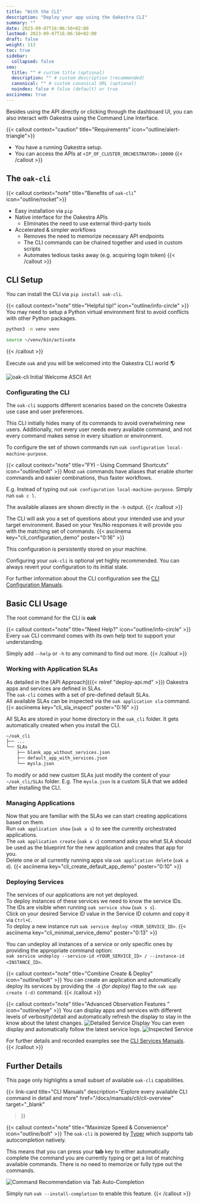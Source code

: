 ```yaml
---
title: "With the CLI"
description: "Deploy your app using the Oakestra CLI"
summary: ""
date: 2023-09-07T16:06:50+02:00
lastmod: 2023-09-07T16:06:50+02:00
draft: false
weight: 113
toc: true
sidebar:
  collapsed: false
seo:
  title: "" # custom title (optional)
  description: "" # custom description (recommended)
  canonical: "" # custom canonical URL (optional)
  noindex: false # false (default) or true
asciinema: true
---
```


<span class="lead">
Besides using the API directly or clicking through the dashboard UI, you can also interact with Oakestra using the Command Line Interface.
</span>

{{< callout context="caution" title="Requirements" icon="outline/alert-triangle">}}
  - You have a running Oakestra setup.
  - You can access the APIs at `<IP_OF_CLUSTER_ORCHESTRATOR>:10000`
{{< /callout >}}


## The `oak-cli`

{{< callout context="note" title="Benefits of `oak-cli`" icon="outline/rocket">}} 

- Easy installation via `pip`
- Native interface for the Oakestra APIs
  - Eliminates the need to use external third-party tools
- Accelerated & simpler workflows
  - Removes the need to memorize necessary API endpoints
  - The CLI commands can be chained together and used in custom scripts
  - Automates tedious tasks away (e.g. acquiring login token)
{{< /callout >}}

  


## CLI Setup
You can install the CLI via `pip install oak-cli`. 

{{< callout context="note" title="Helpful tip!" icon="outline/info-circle" >}}
  You may need to setup a Python virtual environment first to avoid conflicts with other Python packages.
  ```bash
  python3 -m venv venv

  source ~/venv/bin/activate
  ```
{{< /callout >}}

Execute `oak` and you will be welcomed into the Oakestra CLI world 🌎

![`oak-cli` Initial Welcome ASCII Art](./cli-images/welcome-message.png)


### Configurating the CLI
The `oak-cli` supports different scenarios based on the concrete Oakestra use case and user preferences.

This CLI initially hides many of its commands to avoid overwhelming new users.
Additionally, not every user needs every available command, and not every command makes sense in every situation or environment.

To configure the set of shown commands run `oak configuration local-machine-purpose`.

{{< callout context="note" title="FYI - Using Command Shortcuts" icon="outline/bolt" >}}
  Most `oak` commands have aliases that enable shorter commands and easier combinations, thus faster workflows.

  E.g. Instead of typing out `oak configuration local-machine-purpose`.
  Simply run `oak c l`.

  The available aliases are shown directly in the `-h` output.
{{< /callout >}}

The CLI will ask you a set of questions about your intended use and your target environment.
Based on your Yes/No responses it will provide you with the matching set of commands.
{{< asciinema key="cli_configuration_demo" poster="0:16" >}}

This configuration is persistently stored on your machine.

Configuring your `oak-cli` is optional yet highly recommended.
You can always revert your configuration to its initial state.

For further information about the CLI configuration see the [CLI Configuration Manuals](/docs/manuals/cli/features/configuration).


## Basic CLI Usage
The root command for the CLI is **oak**

{{< callout context="note" title="Need Help?" icon="outline/info-circle" >}}
  Every `oak` CLI command comes with its own help text to support your understanding.

  Simply add `--help` or `-h` to any command to find out more.
{{< /callout >}}


### Working with Application SLAs
As detailed in the [API Approach]({{< relref "deploy-api.md" >}}) Oakestra apps and services are defined in SLAs.<br>
The `oak-cli` comes with a set of pre-defined default SLAs.<br>
All available SLAs can be inspected via the `oak application sla` command.
{{< asciinema key="cli_sla_inspect" poster="0:16" >}}

All SLAs are stored in your home directory in the `oak_cli` folder.
It gets automatically created when you install the CLI.

```bash {frame="none"}
~/oak_cli
├── ...
└── SLAs
    ├── blank_app_without_services.json
    ├── default_app_with_services.json
    └── mysla.json
```

To modify or add new custom SLAs just modify the content of your `~/oak_cli/SLAs` folder.
E.g. The `mysla.json` is a custom SLA that we added after installing the CLI.


### Managing Applications
Now that you are familiar with the SLAs we can start creating applications based on them.<br>
Run `oak application show` (`oak a s`) to see the currently orchestrated applications.<br>
The `oak application create` (`oak a c`) command asks you what SLA should be used as the blueprint for the new application and creates that app for you.<br>
Delete one or all currently running apps via `oak application delete` (`oak a d`).
{{< asciinema key="cli_create_default_app_demo" poster="0:10" >}}


### Deploying Services
The services of our applications are not yet deployed.<br>
To deploy instances of these services we need to know the service IDs.<br>
The IDs are visible when running `oak service show` (`oak s s`).<br>
Click on your desired Service ID value in the Service ID column and copy it via `Ctrl+C`.<br>
To deploy a new instance run `oak service deploy <YOUR_SERVICE_ID>`.
{{< asciinema key="cli_minimal_service_demo" poster="0:13" >}}

You can undeploy all instances of a service or only specific ones by providing the appropriate command option: <br>
`oak service undeploy --service-id <YOUR_SERVICE_ID> / --instance-id <INSTANCE_ID>`.

{{< callout context="note" title="Combine Create & Deploy" icon="outline/bolt" >}}
  You can create an application and automatically deploy its services by providing the `-d` *(for deploy)* flag to the `oak app create (-d)` command. 
{{< /callout >}}

{{< callout context="note" title="Advanced Observation Features " icon="outline/eye" >}}
  You can display apps and services with different levels of verbosity/detail and automatically refresh the display to stay in the know about the latest changes.
  ![Detailed Service Display](./cli-images/detailed_service_display.png)
  You can even display and automatically follow the latest service logs.
  ![Inspected Service](./cli-images/inspect_service.png)

  For further details and recorded examples see the [CLI Services Manuals](/docs/manuals/cli/features/services).
{{< /callout >}}


## Further Details
This page only highlights a small subset of available `oak-cli` capabilities.

{{< link-card
  title="CLI Manuals"
  description="Explore every available CLI command in detail and more"
  href="/docs/manuals/cli/cli-overview"
  target="_blank"
>}}

{{< callout context="note" title="Maximize Speed & Convenience" icon="outline/bolt" >}}
  The `oak-cli` is powered by [Typer](https://github.com/fastapi/typer) which supports tab autocompletion natively.

  This means that you can press your **tab** key to either automatically complete the command you are currently typing or get a list of matching available commands.
  There is no need to memorize or fully type out the commands.

  ![Command Recommendation via Tab Auto-Completion](./cli-images/autocomplete.png)

  Simply run `oak --install-completion` to enable this feature.
{{< /callout >}}
